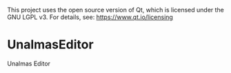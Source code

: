 This project uses the open source version of Qt, which is licensed under the GNU LGPL v3.
For details, see: https://www.qt.io/licensing

# UnalmasEditor
Unalmas Editor
